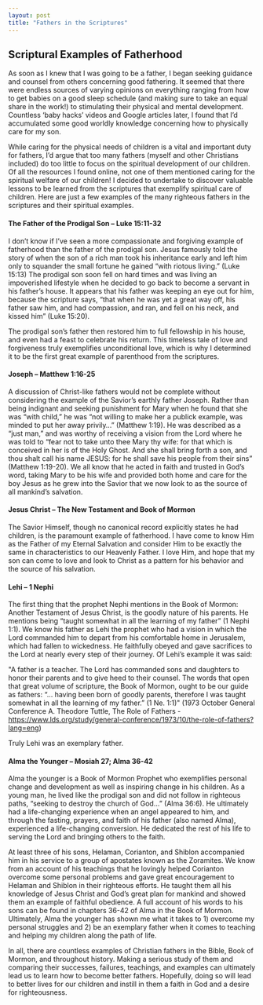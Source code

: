 ```yaml
---
layout: post
title: "Fathers in the Scriptures"
---
```


## [](#header-2)Scriptural Examples of Fatherhood

As soon as I knew that I was going to be a father, I began seeking guidance and counsel from others concerning good fathering. It seemed that there were endless sources of varying opinions on everything ranging from how to get babies on a good sleep schedule (and making sure to take an equal share in the work!) to stimulating their physical and mental development. Countless ‘baby hacks’ videos and Google articles later, I found that I’d accumulated some good worldly knowledge concerning how to physically care for my son. 

While caring for the physical needs of children is a vital and important duty for fathers, I’d argue that too many fathers (myself and other Christians included) do too little to focus on the spiritual development of our children. Of all the resources I found online, not one of them mentioned caring for the spiritual welfare of our children! I decided to undertake to discover valuable lessons to be learned from the scriptures that exemplify spiritual care of children. Here are just a few examples of the many righteous fathers in the scriptures and their spiritual examples.

#### [](#header-4)The Father of the Prodigal Son – Luke 15:11-32 

I don’t know if I’ve seen a more compassionate and forgiving example of fatherhood than the father of the prodigal son. Jesus famously told the story of when the son of a rich man took his inheritance early and left him only to squander the small fortune he gained “with riotous living.” (Luke 15:13) The prodigal son soon fell on hard times and was living an impoverished lifestyle when he decided to go back to become a servant in his father’s house. It appears that his father was keeping an eye out for him, because the scripture says, “that when he was yet a great way off, his father saw him, and had compassion, and ran, and fell on his neck, and kissed him” (Luke 15:20).

The prodigal son’s father then restored him to full fellowship in his house, and even had a feast to celebrate his return. This timeless tale of love and forgiveness truly exemplifies unconditional love, which is why I determined it to be the first great example of parenthood from the scriptures. 

#### [](#header-4)Joseph – Matthew 1:16-25
A discussion of Christ-like fathers would not be complete without considering the example of the Savior’s earthly father Joseph. Rather than being indignant and seeking punishment for Mary when he found that she was “with child,” he was “not willing to make her a publick example, was minded to put her away privily…” (Matthew 1:19). He was described as a “just man,” and was worthy of receiving a vision from the Lord where he was told to “fear not to take unto thee Mary thy wife: for that which is conceived in her is of the Holy Ghost. And she shall bring forth a son, and thou shalt call his name JESUS: for he shall save his people from their sins” (Matthew 1:19-20). We all know that he acted in faith and trusted in God’s word, taking Mary to be his wife and provided both home and care for the boy Jesus as he grew into the Savior that we now look to as the source of all mankind’s salvation.

#### [](#header-4)Jesus Christ – The New Testament and Book of Mormon

The Savior Himself, though no canonical record explicitly states he had children, is the paramount example of fatherhood. I have come to know Him as the Father of my Eternal Salvation and consider Him to be exactly the same in characteristics to our Heavenly Father. I love Him, and hope that my son can come to love and look to Christ as a pattern for his behavior and the source of his salvation.

#### [](#header-4)Lehi – 1 Nephi

The first thing that the prophet Nephi mentions in the Book of Mormon: Another Testament of Jesus Christ, is the goodly nature of his parents. He mentions being “taught somewhat in all the learning of my father” (1 Nephi 1:1). We know his father as Lehi the prophet who had a vision in which the Lord commanded him to depart from his comfortable home in Jerusalem, which had fallen to wickedness. He faithfully obeyed and gave sacrifices to the Lord at nearly every step of their journey. Of Lehi’s example it was said: 

"A father is a teacher. The Lord has commanded sons and daughters to honor their parents and to give heed to their counsel. The words that open that great volume of scripture, the Book of Mormon, ought to be our guide as fathers: “… having been born of goodly parents, therefore I was taught somewhat in all the learning of my father.”  (1 Ne. 1:1)" (1973 October General Conference A. Theodore Tuttle, The Role of Fathers - https://www.lds.org/study/general-conference/1973/10/the-role-of-fathers?lang=eng)

Truly Lehi was an exemplary father.

#### [](#header-4)Alma the Younger – Mosiah 27; Alma 36-42

Alma the younger is a Book of Mormon Prophet who exemplifies personal change and development as well as inspiring change in his children. As a young man, he lived like the prodigal son and did not follow in righteous paths, “seeking to destroy the church of God…” (Alma 36:6). He ultimately had a life-changing experience when an angel appeared to him, and through the fasting, prayers, and faith of his father (also named Alma), experienced a life-changing conversion. He dedicated the rest of his life to serving the Lord and bringing others to the faith. 

At least three of his sons, Helaman, Corianton, and Shiblon accompanied him in his service to a group of apostates known as the Zoramites. We know from an account of his teachings that he lovingly helped Corianton overcome some personal problems and gave great encouragement to Helaman and Shiblon in their righteous efforts. He taught them all his knowledge of Jesus Christ and God’s great plan for mankind and showed them an example of faithful obedience. A full account of his words to his sons can be found in chapters 36-42 of Alma in the Book of Mormon. Ultimately, Alma the younger has shown me what it takes to 1) overcome my personal struggles and 2) be an exemplary father when it comes to teaching and helping my children along the path of life. 

In all, there are countless examples of Christian fathers in the Bible, Book of Mormon, and throughout history. Making a serious study of them and comparing their successes, failures, teachings, and examples can ultimately lead us to learn how to become better fathers. Hopefully, doing so will lead to better lives for our children and instill in them a faith in God and a desire for righteousness.
